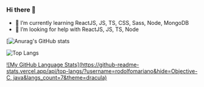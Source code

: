 ### Hi there 👋


- 🌱 I’m currently learning ReactJS, JS, TS, CSS, Sass, Node, MongoDB
- 🤔 I’m looking for help with ReactJS, JS, TS, Node


[![Anurag's GitHub stats](https://github-readme-stats.vercel.app/api?username=rodolfomariano&show_icons=true&theme=dracula)

![Top Langs](https://github-readme-stats.vercel.app/api/top-langs/?username=rodolfomariano&theme=dracula)

[![My GitHub Language Stats](https://github-readme-stats.vercel.app/api/top-langs/?username=rodolfomariano&hide=Objective-C, java&langs_count=7&theme=dracula)]()
